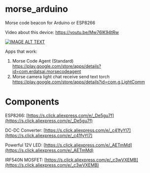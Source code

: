 # morse_arduino
Morse code beacon for Arduino or ESP8266

Video about this device: https://youtu.be/Mw76lK94tRw

[![IMAGE ALT TEXT](http://img.youtube.com/vi/Mw76lK94tRw/0.jpg)](http://www.youtube.com/watch?v=Mw76lK94tRw "Video Title")

Apps that work:
1. Morse Code Agent (Standard) https://play.google.com/store/apps/details?id=com.erdatsai.morsecodeagent
2. Morse camera light chat receive send text torch https://play.google.com/store/apps/details?id=com.g.LightComm

# Components
ESP8266: [https://s.click.aliexpress.com/e/_De5gu7f](https://s.click.aliexpress.com/e/_De5gu7f)

DC-DC Converter: [https://s.click.aliexpress.com/e/_c41fyYI7](https://s.click.aliexpress.com/e/_c41fyYI7)

Powerful 12V LED: [https://s.click.aliexpress.com/e/_AETmMd](https://s.click.aliexpress.com/e/_AETmMd)

IRF540N MOSFET: [https://s.click.aliexpress.com/e/_c3wVXEMB](https://s.click.aliexpress.com/e/_c3wVXEMB)

